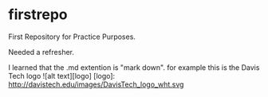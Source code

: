 # firstrepo
First Repository for Practice Purposes.

Needed a refresher.

I learned that the .md extention is "mark down".
for example this is the Davis Tech logo 
![alt text][logo]
[logo]: http://davistech.edu/images/DavisTech_logo_wht.svg
